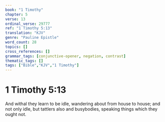 ```yaml
---
book: "1 Timothy"
chapter: 5
verse: 13
ordinal_verse: 29777
ref: "1 Timothy 5:13"
translation: "KJV"
genre: "Pauline Epistle"
word_count: 28
topics: []
cross_references: []
grammar_tags: [conjunctive-opener, negation, contrast]
thematic_tags: []
tags: ["Bible","KJV","1 Timothy"]
---
```


# 1 Timothy 5:13

And withal they learn to be idle, wandering about from house to house; and not only idle, but tattlers also and busybodies, speaking things which they ought not.
